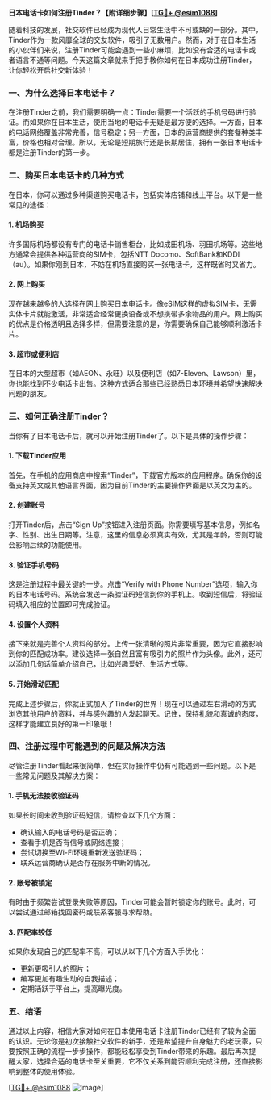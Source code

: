 **日本电话卡如何注册Tinder？【附详细步骤】[[TG💪+ @esim1088](https://t.me/s/esim1088)]**

随着科技的发展，社交软件已经成为现代人日常生活中不可或缺的一部分。其中，Tinder作为一款风靡全球的交友软件，吸引了无数用户。然而，对于在日本生活的小伙伴们来说，注册Tinder可能会遇到一些小麻烦，比如没有合适的电话卡或者语言不通等问题。今天这篇文章就来手把手教你如何在日本成功注册Tinder，让你轻松开启社交新体验！

### **一、为什么选择日本电话卡？**
在注册Tinder之前，我们需要明确一点：Tinder需要一个活跃的手机号码进行验证。而如果你在日本生活，使用当地的电话卡无疑是最方便的选择。一方面，日本的电话网络覆盖非常完善，信号稳定；另一方面，日本的运营商提供的套餐种类丰富，价格也相对合理。所以，无论是短期旅行还是长期居住，拥有一张日本电话卡都是注册Tinder的第一步。

### **二、购买日本电话卡的几种方式**
在日本，你可以通过多种渠道购买电话卡，包括实体店铺和线上平台。以下是一些常见的途径：

#### **1. 机场购买**
许多国际机场都设有专门的电话卡销售柜台，比如成田机场、羽田机场等。这些地方通常会提供各种运营商的SIM卡，包括NTT Docomo、SoftBank和KDDI（au）。如果你刚到日本，不妨在机场直接购买一张电话卡，这样既省时又省力。

#### **2. 网上购买**
现在越来越多的人选择在网上购买日本电话卡。像eSIM这样的虚拟SIM卡，无需实体卡片就能激活，非常适合经常更换设备或不想携带多余物品的用户。网上购买的优点是价格透明且选择多样，但需要注意的是，你需要确保自己能够顺利激活卡片。

#### **3. 超市或便利店**
在日本的大型超市（如AEON、永旺）以及便利店（如7-Eleven、Lawson）里，你也能找到不少电话卡出售。这种方式适合那些已经熟悉日本环境并希望快速解决问题的朋友。

### **三、如何正确注册Tinder？**
当你有了日本电话卡后，就可以开始注册Tinder了。以下是具体的操作步骤：

#### **1. 下载Tinder应用**
首先，在手机的应用商店中搜索“Tinder”，下载官方版本的应用程序。确保你的设备支持英文或其他语言界面，因为目前Tinder的主要操作界面是以英文为主的。

#### **2. 创建账号**
打开Tinder后，点击“Sign Up”按钮进入注册页面。你需要填写基本信息，例如名字、性别、出生日期等。注意，这里的信息必须真实有效，尤其是年龄，否则可能会影响后续的功能使用。

#### **3. 验证手机号码**
这是注册过程中最关键的一步。点击“Verify with Phone Number”选项，输入你的日本电话号码。系统会发送一条验证码短信到你的手机上。收到短信后，将验证码填入相应的位置即可完成验证。

#### **4. 设置个人资料**
接下来就是完善个人资料的部分。上传一张清晰的照片非常重要，因为它直接影响到你的匹配成功率。建议选择一张自然且富有吸引力的照片作为头像。此外，还可以添加几句话简单介绍自己，比如兴趣爱好、生活方式等。

#### **5. 开始滑动匹配**
完成上述步骤后，你就正式加入了Tinder的世界！现在可以通过左右滑动的方式浏览其他用户的资料，并与感兴趣的人发起聊天。记住，保持礼貌和真诚的态度，这样才能建立良好的第一印象哦！

### **四、注册过程中可能遇到的问题及解决方法**
尽管注册Tinder看起来很简单，但在实际操作中仍有可能遇到一些问题。以下是一些常见问题及其解决方案：

#### **1. 手机无法接收验证码**
如果长时间未收到验证码短信，请检查以下几个方面：
- 确认输入的电话号码是否正确；
- 查看手机是否有信号或网络连接；
- 尝试切换至Wi-Fi环境重新发送验证码；
- 联系运营商确认是否存在服务中断的情况。

#### **2. 账号被锁定**
有时由于频繁尝试登录失败等原因，Tinder可能会暂时锁定你的账号。此时，可以尝试通过邮箱找回密码或联系客服寻求帮助。

#### **3. 匹配率较低**
如果你发现自己的匹配率不高，可以从以下几个方面入手优化：
- 更新更吸引人的照片；
- 编写更加有趣生动的自我描述；
- 定期活跃于平台上，提高曝光度。

### **五、结语**
通过以上内容，相信大家对如何在日本使用电话卡注册Tinder已经有了较为全面的认识。无论你是初次接触社交软件的新手，还是希望提升自身魅力的老玩家，只要按照正确的流程一步步操作，都能轻松享受到Tinder带来的乐趣。最后再次提醒大家，选择合适的电话卡至关重要，它不仅关系到能否顺利完成注册，还直接影响到整体的使用体验。

[[TG💪+ @esim1088](https://t.me/s/esim1088) ![Image](https://i.postimg.cc/4NQfJmqS/Snipaste-2025-05-13-00-14-12.png)]